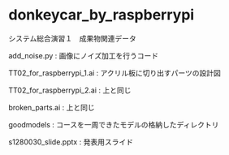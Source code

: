 # donkeycar_by_raspberrypi
システム総合演習１　成果物関連データ

add_noise.py : 画像にノイズ加工を行うコード

TT02_for_raspberrypi_1.ai : アクリル板に切り出すパーツの設計図

TT02_for_raspberrypi_2.ai : 上と同じ

broken_parts.ai : 上と同じ

goodmodels : コースを一周できたモデルの格納したディレクトリ

s1280030_slide.pptx : 発表用スライド
